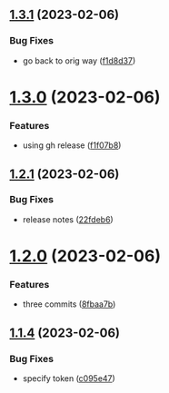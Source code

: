 ## [1.3.1](https://github.com/cerico/glendale/compare/v1.3.0...v1.3.1) (2023-02-06)


### Bug Fixes

* go back to orig way ([f1d8d37](https://github.com/cerico/glendale/commit/f1d8d37344c18047ed8ee59317473e0154ded7c1))



# [1.3.0](https://github.com/cerico/glendale/compare/v1.2.1...v1.3.0) (2023-02-06)


### Features

* using gh release ([f1f07b8](https://github.com/cerico/glendale/commit/f1f07b8703ae40acbf96a75ea03820782f8ad002))



## [1.2.1](https://github.com/cerico/glendale/compare/v1.2.0...v1.2.1) (2023-02-06)


### Bug Fixes

* release notes ([22fdeb6](https://github.com/cerico/glendale/commit/22fdeb6fb6a0261022b34b9a04e2c2eb287e3f6b))



# [1.2.0](https://github.com/cerico/glendale/compare/v1.1.4...v1.2.0) (2023-02-06)


### Features

* three commits ([8fbaa7b](https://github.com/cerico/glendale/commit/8fbaa7b69b8ba5bb881b519d4533390347661f15))



## [1.1.4](https://github.com/cerico/glendale/compare/v1.1.3...v1.1.4) (2023-02-06)


### Bug Fixes

* specify token ([c095e47](https://github.com/cerico/glendale/commit/c095e479ad47417d270ff352cf5dac77f113e284))



